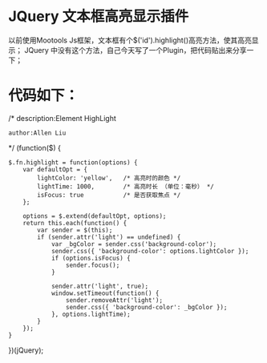 # JQuery 文本框高亮显示插件

  以前使用Mootools Js框架，文本框有个$('id').highlight()高亮方法，使其高亮显示；
  JQuery 中没有这个方法，自己今天写了一个Plugin，把代码贴出来分享一下；

# 代码如下：

/*
    description:Element HighLight
    
    author:Allen Liu
*/
(function($) {

    $.fn.highlight = function(options) {
        var defaultOpt = {
            lightColor: 'yellow',   /* 高亮时的颜色 */
            lightTime: 1000,        /* 高亮时长 （单位：毫秒） */
            isFocus: true           /* 是否获取焦点 */
        };
 
        options = $.extend(defaultOpt, options);
        return this.each(function() {
            var sender = $(this);
            if (sender.attr('light') == undefined) {
                var _bgColor = sender.css('background-color');
                sender.css({ 'background-color': options.lightColor });
                if (options.isFocus) {
                    sender.focus();
                }
 
                sender.attr('light', true); 
                window.setTimeout(function() {
                    sender.removeAttr('light'); 
                    sender.css({ 'background-color': _bgColor });
                }, options.lightTime);
            }
        });
    }
})(jQuery);

